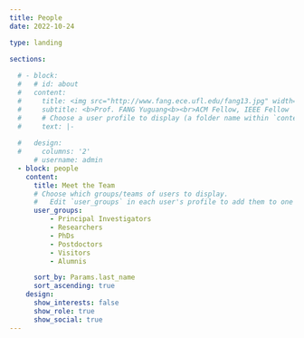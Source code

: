 ```yaml
---
title: People
date: 2022-10-24

type: landing

sections:
  
  # - block: 
  #   # id: about
  #   content: 
  #     title: <img src="http://www.fang.ece.ufl.edu/fang13.jpg" width="60%"> 
  #     subtitle: <b>Prof. FANG Yuguang<b><br>ACM Fellow, IEEE Fellow
  #     # Choose a user profile to display (a folder name within `content/authors/`)
  #     text: |-
        
  #   design:
  #     columns: '2'
      # username: admin
  - block: people
    content:
      title: Meet the Team
      # Choose which groups/teams of users to display.
      #   Edit `user_groups` in each user's profile to add them to one or more of these groups.
      user_groups:
          - Principal Investigators
          - Researchers
          - PhDs
          - Postdoctors
          - Visitors
          - Alumnis

      sort_by: Params.last_name
      sort_ascending: true
    design:
      show_interests: false
      show_role: true
      show_social: true
---
```

